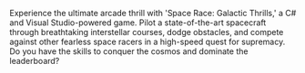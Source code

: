 Experience the ultimate arcade thrill with 'Space Race: Galactic Thrills,' a C# and Visual Studio-powered game. Pilot a state-of-the-art spacecraft through breathtaking interstellar courses, dodge obstacles, and compete against other fearless space racers in a high-speed quest for supremacy. Do you have the skills to conquer the cosmos and dominate the leaderboard?
